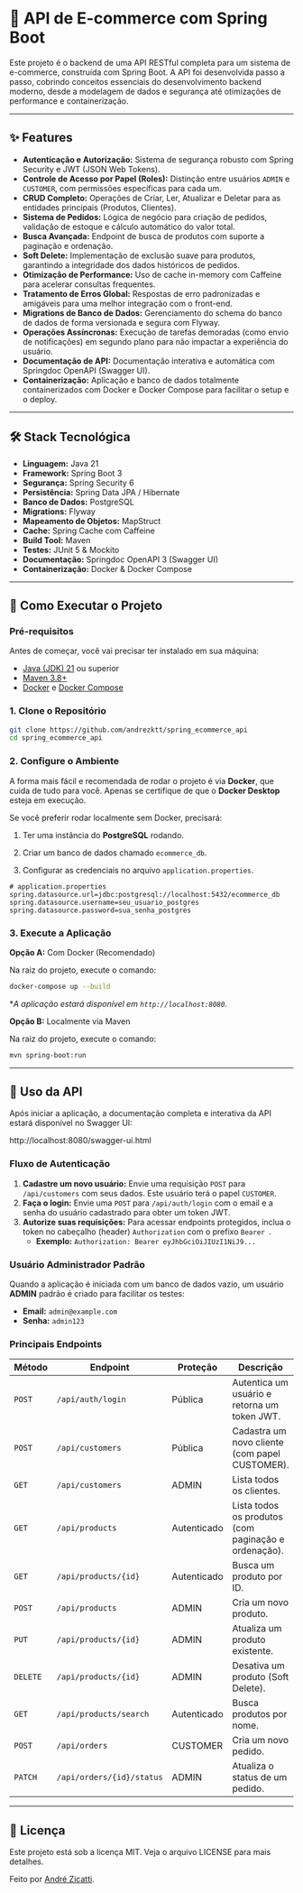 # 🛒 API de E-commerce com Spring Boot

Este projeto é o backend de uma API RESTful completa para um sistema de e-commerce, construída com Spring Boot. A API foi desenvolvida passo a passo, cobrindo conceitos essenciais do desenvolvimento backend moderno, desde a modelagem de dados e segurança até otimizações de performance e containerização.

---

## ✨ Features

* **Autenticação e Autorização:** Sistema de segurança robusto com Spring Security e JWT (JSON Web Tokens).
* **Controle de Acesso por Papel (Roles):** Distinção entre usuários `ADMIN` e `CUSTOMER`, com permissões específicas para cada um.
* **CRUD Completo:** Operações de Criar, Ler, Atualizar e Deletar para as entidades principais (Produtos, Clientes).
* **Sistema de Pedidos:** Lógica de negócio para criação de pedidos, validação de estoque e cálculo automático do valor total.
* **Busca Avançada:** Endpoint de busca de produtos com suporte a paginação e ordenação.
* **Soft Delete:** Implementação de exclusão suave para produtos, garantindo a integridade dos dados históricos de pedidos.
* **Otimização de Performance:** Uso de cache in-memory com Caffeine para acelerar consultas frequentes.
* **Tratamento de Erros Global:** Respostas de erro padronizadas e amigáveis para uma melhor integração com o front-end.
* **Migrations de Banco de Dados:** Gerenciamento do schema do banco de dados de forma versionada e segura com Flyway.
* **Operações Assíncronas:** Execução de tarefas demoradas (como envio de notificações) em segundo plano para não impactar a experiência do usuário.
* **Documentação de API:** Documentação interativa e automática com Springdoc OpenAPI (Swagger UI).
* **Containerização:** Aplicação e banco de dados totalmente containerizados com Docker e Docker Compose para facilitar o setup e o deploy.

---

## 🛠️ Stack Tecnológica

* **Linguagem:** Java 21
* **Framework:** Spring Boot 3
* **Segurança:** Spring Security 6
* **Persistência:** Spring Data JPA / Hibernate
* **Banco de Dados:** PostgreSQL
* **Migrations:** Flyway
* **Mapeamento de Objetos:** MapStruct
* **Cache:** Spring Cache com Caffeine
* **Build Tool:** Maven
* **Testes:** JUnit 5 & Mockito
* **Documentação:** Springdoc OpenAPI 3 (Swagger UI)
* **Containerização:** Docker & Docker Compose

---

## 🚀 Como Executar o Projeto

### Pré-requisitos

Antes de começar, você vai precisar ter instalado em sua máquina:
* [Java (JDK) 21](https://www.oracle.com/java/technologies/downloads/#java21) ou superior
* [Maven 3.8+](https://maven.apache.org/download.cgi)
* [Docker](https://www.docker.com/products/docker-desktop/) e [Docker Compose](https://docs.docker.com/compose/install/)

### 1. Clone o Repositório
```bash
git clone https://github.com/andrezktt/spring_ecommerce_api
cd spring_ecommerce_api
```

### 2. Configure o Ambiente

A forma mais fácil e recomendada de rodar o projeto é via **Docker**, que cuida de tudo para você. Apenas se certifique de que o **Docker Desktop** esteja em execução.

Se você preferir rodar localmente sem Docker, precisará:

1. Ter uma instância do **PostgreSQL** rodando.

2. Criar um banco de dados chamado `ecommerce_db`.

3. Configurar as credenciais no arquivo `application.properties`. 

```
# application.properties
spring.datasource.url=jdbc:postgresql://localhost:5432/ecommerce_db
spring.datasource.username=seu_usuario_postgres
spring.datasource.password=sua_senha_postgres
```

### 3. Execute a Aplicação
**Opção A:** Com Docker (Recomendado)

Na raiz do projeto, execute o comando:

```bash
docker-compose up --build
```
**A aplicação estará disponível em `http://localhost:8080`.*

**Opção B:** Localmente via Maven

Na raiz do projeto, execute o comando:

```bash
mvn spring-boot:run
```

---

## 📖 Uso da API
Após iniciar a aplicação, a documentação completa e interativa da API estará disponível no Swagger UI:

http://localhost:8080/swagger-ui.html

### Fluxo de Autenticação

1. **Cadastre um novo usuário:** Envie uma requisição `POST` para `/api/customers` com seus dados. Este usuário terá o papel `CUSTOMER`.
2. **Faça o login:** Envie uma `POST` para `/api/auth/login` com o email e a senha do usuário cadastrado para obter um token JWT.
3. **Autorize suas requisições:** Para acessar endpoints protegidos, inclua o token no cabeçalho (header) `Authorization` com o prefixo `Bearer `. 
   - **Exemplo:** `Authorization: Bearer eyJhbGciOiJIUzI1NiJ9...`

### Usuário Administrador Padrão

Quando a aplicação é iniciada com um banco de dados vazio, um usuário **ADMIN** padrão é criado para facilitar os testes:
- **Email:** ```admin@example.com```
- **Senha:** ```admin123```

### Principais Endpoints

| Método   | Endpoint                  | Proteção    | Descrição                                            |
|----------|---------------------------|-------------|------------------------------------------------------|
| `POST`   | `/api/auth/login`         | Pública     | Autentica um usuário e retorna um token JWT.         |
| `POST`   | `/api/customers`          | Pública     | Cadastra um novo cliente (com papel CUSTOMER).       |
| `GET`    | `/api/customers`          | ADMIN       | Lista todos os clientes.                             |
| `GET`    | `/api/products`           | Autenticado | Lista todos os produtos (com paginação e ordenação). |
| `GET`    | `/api/products/{id}`      | Autenticado | Busca um produto por ID.                             |
| `POST`   | `/api/products`           | ADMIN       | Cria um novo produto.                                |
| `PUT`    | `/api/products/{id}`      | ADMIN       | Atualiza um produto existente.                       |
| `DELETE` | `/api/products/{id}`      | ADMIN       | Desativa um produto (Soft Delete).                   |
| `GET`    | `/api/products/search`    | Autenticado | Busca produtos por nome.                             |
| `POST`   | `/api/orders`             | CUSTOMER    | Cria um novo pedido.                                 |
| `PATCH`  | `/api/orders/{id}/status` | ADMIN       | Atualiza o status de um pedido.                      |

---

## 📝 Licença
Este projeto está sob a licença MIT. Veja o arquivo LICENSE para mais detalhes.

Feito por [André Zicatti](https://github.com/andrezktt).